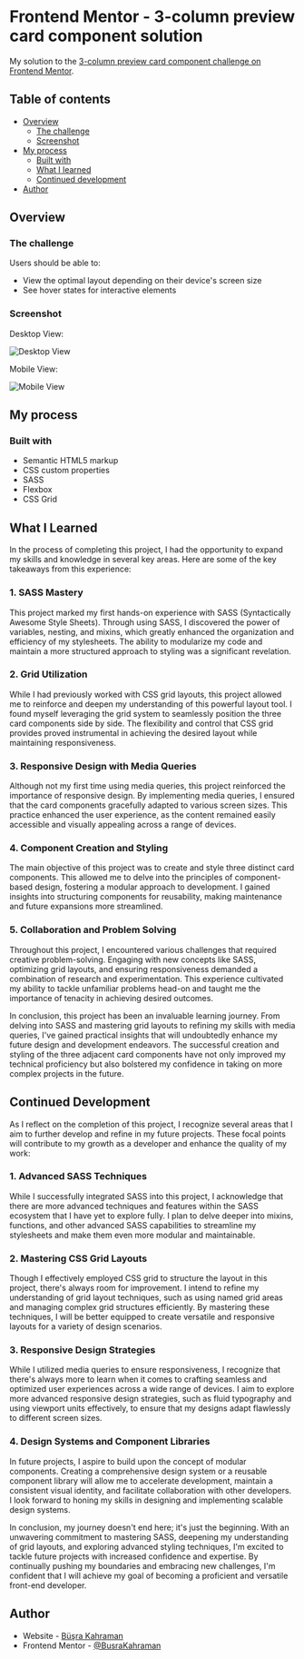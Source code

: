 # Frontend Mentor - 3-column preview card component solution

My solution to the [3-column preview card component challenge on Frontend Mentor](https://www.frontendmentor.io/challenges/3column-preview-card-component-pH92eAR2-).

## Table of contents

- [Overview](#overview)
  - [The challenge](#the-challenge)
  - [Screenshot](#screenshot)
- [My process](#my-process)
  - [Built with](#built-with)
  - [What I learned](#what-i-learned)
  - [Continued development](#continued-development)
- [Author](#author)

## Overview

### The challenge

Users should be able to:

- View the optimal layout depending on their device's screen size
- See hover states for interactive elements

### Screenshot

Desktop View:

![Desktop View](images/desktop.png)

Mobile View:

![Mobile View](images/mobile.png)

## My process

### Built with

- Semantic HTML5 markup
- CSS custom properties
- SASS
- Flexbox
- CSS Grid

## What I Learned

In the process of completing this project, I had the opportunity to expand my skills and knowledge in several key areas. Here are some of the key takeaways from this experience:

### 1. **SASS Mastery**

This project marked my first hands-on experience with SASS (Syntactically Awesome Style Sheets). Through using SASS, I discovered the power of variables, nesting, and mixins, which greatly enhanced the organization and efficiency of my stylesheets. The ability to modularize my code and maintain a more structured approach to styling was a significant revelation.

### 2. **Grid Utilization**

While I had previously worked with CSS grid layouts, this project allowed me to reinforce and deepen my understanding of this powerful layout tool. I found myself leveraging the grid system to seamlessly position the three card components side by side. The flexibility and control that CSS grid provides proved instrumental in achieving the desired layout while maintaining responsiveness.

### 3. **Responsive Design with Media Queries**

Although not my first time using media queries, this project reinforced the importance of responsive design. By implementing media queries, I ensured that the card components gracefully adapted to various screen sizes. This practice enhanced the user experience, as the content remained easily accessible and visually appealing across a range of devices.

### 4. **Component Creation and Styling**

The main objective of this project was to create and style three distinct card components. This allowed me to delve into the principles of component-based design, fostering a modular approach to development. I gained insights into structuring components for reusability, making maintenance and future expansions more streamlined.

### 5. **Collaboration and Problem Solving**

Throughout this project, I encountered various challenges that required creative problem-solving. Engaging with new concepts like SASS, optimizing grid layouts, and ensuring responsiveness demanded a combination of research and experimentation. This experience cultivated my ability to tackle unfamiliar problems head-on and taught me the importance of tenacity in achieving desired outcomes.

In conclusion, this project has been an invaluable learning journey. From delving into SASS and mastering grid layouts to refining my skills with media queries, I've gained practical insights that will undoubtedly enhance my future design and development endeavors. The successful creation and styling of the three adjacent card components have not only improved my technical proficiency but also bolstered my confidence in taking on more complex projects in the future.

## Continued Development

As I reflect on the completion of this project, I recognize several areas that I aim to further develop and refine in my future projects. These focal points will contribute to my growth as a developer and enhance the quality of my work:

### 1. **Advanced SASS Techniques**

While I successfully integrated SASS into this project, I acknowledge that there are more advanced techniques and features within the SASS ecosystem that I have yet to explore fully. I plan to delve deeper into mixins, functions, and other advanced SASS capabilities to streamline my stylesheets and make them even more modular and maintainable.

### 2. **Mastering CSS Grid Layouts**

Though I effectively employed CSS grid to structure the layout in this project, there's always room for improvement. I intend to refine my understanding of grid layout techniques, such as using named grid areas and managing complex grid structures efficiently. By mastering these techniques, I will be better equipped to create versatile and responsive layouts for a variety of design scenarios.

### 3. **Responsive Design Strategies**

While I utilized media queries to ensure responsiveness, I recognize that there's always more to learn when it comes to crafting seamless and optimized user experiences across a wide range of devices. I aim to explore more advanced responsive design strategies, such as fluid typography and using viewport units effectively, to ensure that my designs adapt flawlessly to different screen sizes.

### 4. **Design Systems and Component Libraries**

In future projects, I aspire to build upon the concept of modular components. Creating a comprehensive design system or a reusable component library will allow me to accelerate development, maintain a consistent visual identity, and facilitate collaboration with other developers. I look forward to honing my skills in designing and implementing scalable design systems.

In conclusion, my journey doesn't end here; it's just the beginning. With an unwavering commitment to mastering SASS, deepening my understanding of grid layouts, and exploring advanced styling techniques, I'm excited to tackle future projects with increased confidence and expertise. By continually pushing my boundaries and embracing new challenges, I'm confident that I will achieve my goal of becoming a proficient and versatile front-end developer.

## Author

- Website - [Büşra Kahraman](https://busrakahraman.github.io/Portfolio/)
- Frontend Mentor - [@BusraKahraman](https://www.frontendmentor.io/profile/BusraKahraman)
